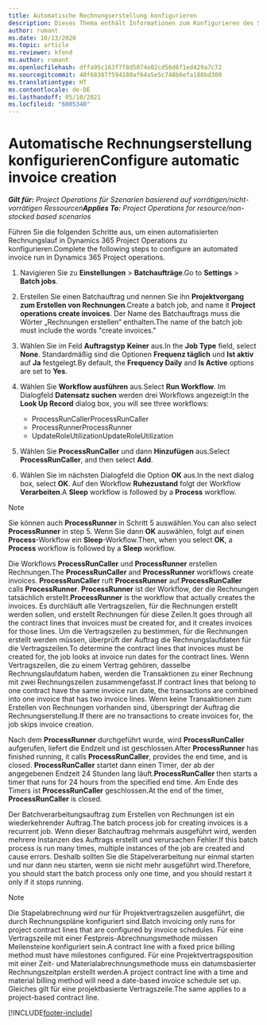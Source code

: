 ```yaml
---
title: Automatische Rechnungserstellung konfigurieren
description: Dieses Thema enthält Informationen zum Konfigurieren des Systems, damit Rechnungen automatisch generiert werden.
author: rumant
ms.date: 10/13/2020
ms.topic: article
ms.reviewer: kfend
ms.author: rumant
ms.openlocfilehash: dffa95c163f7f8d5074e02cd56d6f1ed429a7c72
ms.sourcegitcommit: 40f68387f594180af64a5e5c748b6efa188bd300
ms.translationtype: HT
ms.contentlocale: de-DE
ms.lasthandoff: 05/10/2021
ms.locfileid: "6005340"
---
```

# <a name="configure-automatic-invoice-creation"></a><span data-ttu-id="420ef-103">Automatische Rechnungserstellung konfigurieren</span><span class="sxs-lookup"><span data-stu-id="420ef-103">Configure automatic invoice creation</span></span>

<span data-ttu-id="420ef-104">_**Gilt für:** Project Operations für Szenarien basierend auf vorrätigen/nicht-vorrätigen Ressourcen_</span><span class="sxs-lookup"><span data-stu-id="420ef-104">_**Applies To:** Project Operations for resource/non-stocked based scenarios_</span></span>


<span data-ttu-id="420ef-105">Führen Sie die folgenden Schritte aus, um einen automatisierten Rechnungslauf in Dynamics 365 Project Operations zu konfigurieren.</span><span class="sxs-lookup"><span data-stu-id="420ef-105">Complete the following steps to configure an automated invoice run in Dynamics 365 Project operations.</span></span>

1. <span data-ttu-id="420ef-106">Navigieren Sie zu **Einstellungen** > **Batchaufträge**.</span><span class="sxs-lookup"><span data-stu-id="420ef-106">Go to **Settings** > **Batch jobs**.</span></span>
2. <span data-ttu-id="420ef-107">Erstellen Sie einen Batchauftrag und nennen Sie ihn **Projektvorgang zum Erstellen von Rechnungen**.</span><span class="sxs-lookup"><span data-stu-id="420ef-107">Create a batch job, and name it **Project operations create invoices**.</span></span> <span data-ttu-id="420ef-108">Der Name des Batchauftrags muss die Wörter „Rechnungen erstellen“ enthalten.</span><span class="sxs-lookup"><span data-stu-id="420ef-108">The name of the batch job must include the words "create invoices."</span></span>
3. <span data-ttu-id="420ef-109">Wählen Sie im Feld **Auftragstyp** **Keiner** aus.</span><span class="sxs-lookup"><span data-stu-id="420ef-109">In the **Job Type** field, select **None**.</span></span> <span data-ttu-id="420ef-110">Standardmäßig sind die Optionen **Frequenz täglich** und **Ist aktiv** auf **Ja** festgelegt.</span><span class="sxs-lookup"><span data-stu-id="420ef-110">By default, the **Frequency Daily** and **Is Active** options are set to **Yes**.</span></span>
4. <span data-ttu-id="420ef-111">Wählen Sie **Workflow ausführen** aus.</span><span class="sxs-lookup"><span data-stu-id="420ef-111">Select **Run Workflow**.</span></span> <span data-ttu-id="420ef-112">Im Dialogfeld **Datensatz suchen** werden drei Workflows angezeigt:</span><span class="sxs-lookup"><span data-stu-id="420ef-112">In the **Look Up Record** dialog box, you will see three workflows:</span></span>

    - <span data-ttu-id="420ef-113">ProcessRunCaller</span><span class="sxs-lookup"><span data-stu-id="420ef-113">ProcessRunCaller</span></span>
    - <span data-ttu-id="420ef-114">ProcessRunner</span><span class="sxs-lookup"><span data-stu-id="420ef-114">ProcessRunner</span></span>
    - <span data-ttu-id="420ef-115">UpdateRoleUtilization</span><span class="sxs-lookup"><span data-stu-id="420ef-115">UpdateRoleUtilization</span></span>

5. <span data-ttu-id="420ef-116">Wählen Sie **ProcessRunCaller** und dann **Hinzufügen** aus.</span><span class="sxs-lookup"><span data-stu-id="420ef-116">Select **ProcessRunCaller**, and then select **Add**.</span></span>
6. <span data-ttu-id="420ef-117">Wählen Sie im nächsten Dialogfeld die Option **OK** aus.</span><span class="sxs-lookup"><span data-stu-id="420ef-117">In the next dialog box, select **OK**.</span></span> <span data-ttu-id="420ef-118">Auf den Workflow **Ruhezustand** folgt der Workflow **Verarbeiten**.</span><span class="sxs-lookup"><span data-stu-id="420ef-118">A **Sleep** workflow is followed by a **Process** workflow.</span></span>

  > [!NOTE]
  > <span data-ttu-id="420ef-119">Sie können auch **ProcessRunner** in Schritt 5 auswählen.</span><span class="sxs-lookup"><span data-stu-id="420ef-119">You can also select **ProcessRunner** in step 5.</span></span> <span data-ttu-id="420ef-120">Wenn Sie dann **OK** auswählen, folgt auf einen **Process**-Workflow ein **Sleep**-Workflow.</span><span class="sxs-lookup"><span data-stu-id="420ef-120">Then, when you select **OK**, a **Process** workflow is followed by a **Sleep** workflow.</span></span>

<span data-ttu-id="420ef-121">Die Workflows **ProcessRunCaller** und **ProcessRunner** erstellen Rechnungen.</span><span class="sxs-lookup"><span data-stu-id="420ef-121">The **ProcessRunCaller** and **ProcessRunner** workflows create invoices.</span></span> <span data-ttu-id="420ef-122">**ProcessRunCaller** ruft **ProcessRunner** auf.</span><span class="sxs-lookup"><span data-stu-id="420ef-122">**ProcessRunCaller** calls **ProcessRunner**.</span></span> <span data-ttu-id="420ef-123">**ProcessRunner** ist der Workflow, der die Rechnungen tatsächlich erstellt.</span><span class="sxs-lookup"><span data-stu-id="420ef-123">**ProcessRunner** is the workflow that actually creates the invoices.</span></span> <span data-ttu-id="420ef-124">Es durchläuft alle Vertragszeilen, für die Rechnungen erstellt werden sollen, und erstellt Rechnungen für diese Zeilen.</span><span class="sxs-lookup"><span data-stu-id="420ef-124">It goes through all the contract lines that invoices must be created for, and it creates invoices for those lines.</span></span> <span data-ttu-id="420ef-125">Um die Vertragszeilen zu bestimmen, für die Rechnungen erstellt werden müssen, überprüft der Auftrag die Rechnungslaufdaten für die Vertragszeilen.</span><span class="sxs-lookup"><span data-stu-id="420ef-125">To determine the contract lines that invoices must be created for, the job looks at invoice run dates for the contract lines.</span></span> <span data-ttu-id="420ef-126">Wenn Vertragszeilen, die zu einem Vertrag gehören, dasselbe Rechnungslaufdatum haben, werden die Transaktionen zu einer Rechnung mit zwei Rechnungszeilen zusammengefasst.</span><span class="sxs-lookup"><span data-stu-id="420ef-126">If contract lines that belong to one contract have the same invoice run date, the transactions are combined into one invoice that has two invoice lines.</span></span> <span data-ttu-id="420ef-127">Wenn keine Transaktionen zum Erstellen von Rechnungen vorhanden sind, überspringt der Auftrag die Rechnungserstellung.</span><span class="sxs-lookup"><span data-stu-id="420ef-127">If there are no transactions to create invoices for, the job skips invoice creation.</span></span>

<span data-ttu-id="420ef-128">Nach dem **ProcessRunner** durchgeführt wurde, wird **ProcessRunCaller** aufgerufen, liefert die Endzeit und ist geschlossen.</span><span class="sxs-lookup"><span data-stu-id="420ef-128">After **ProcessRunner** has finished running, it calls **ProcessRunCaller**, provides the end time, and is closed.</span></span> <span data-ttu-id="420ef-129">**ProcessRunCaller** startet dann einen Timer, der ab der angegebenen Endzeit 24 Stunden lang läuft.</span><span class="sxs-lookup"><span data-stu-id="420ef-129">**ProcessRunCaller** then starts a timer that runs for 24 hours from the specified end time.</span></span> <span data-ttu-id="420ef-130">Am Ende des Timers ist **ProcessRunCaller** geschlossen.</span><span class="sxs-lookup"><span data-stu-id="420ef-130">At the end of the timer, **ProcessRunCaller** is closed.</span></span>

<span data-ttu-id="420ef-131">Der Batchverarbeitungsauftrag zum Erstellen von Rechnungen ist ein wiederkehrender Auftrag.</span><span class="sxs-lookup"><span data-stu-id="420ef-131">The batch process job for creating invoices is a recurrent job.</span></span> <span data-ttu-id="420ef-132">Wenn dieser Batchauftrag mehrmals ausgeführt wird, werden mehrere Instanzen des Auftrags erstellt und verursachen Fehler.</span><span class="sxs-lookup"><span data-stu-id="420ef-132">If this batch process is run many times, multiple instances of the job are created and cause errors.</span></span> <span data-ttu-id="420ef-133">Deshalb sollten Sie die Stapelverarbeitung nur einmal starten und nur dann neu starten, wenn sie nicht mehr ausgeführt wird.</span><span class="sxs-lookup"><span data-stu-id="420ef-133">Therefore, you should start the batch process only one time, and you should restart it only if it stops running.</span></span>

> [!NOTE]
> <span data-ttu-id="420ef-134">Die Stapelabrechnung wird nur für Projektvertragszeilen ausgeführt, die durch Rechnungspläne konfiguriert sind.</span><span class="sxs-lookup"><span data-stu-id="420ef-134">Batch invoicing only runs for project contract lines that are configured by invoice schedules.</span></span> <span data-ttu-id="420ef-135">Für eine Vertragszeile mit einer Festpreis-Abrechnungsmethode müssen Meilensteine konfiguriert sein.</span><span class="sxs-lookup"><span data-stu-id="420ef-135">A contract line with a fixed price billing method must have milestones configured.</span></span> <span data-ttu-id="420ef-136">Für eine Projektvertragsposition mit einer Zeit- und Materialabrechnungsmethode muss ein datumsbasierter Rechnungszeitplan erstellt werden.</span><span class="sxs-lookup"><span data-stu-id="420ef-136">A project contract line with a time and material billing method will need a date-based invoice schedule set up.</span></span> <span data-ttu-id="420ef-137">Gleiches gilt für eine projektbasierte Vertragszeile.</span><span class="sxs-lookup"><span data-stu-id="420ef-137">The same applies to a project-based contract line.</span></span>     


[!INCLUDE[footer-include](../includes/footer-banner.md)]